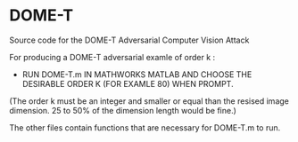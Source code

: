 # DOME-T
Source code for the DOME-T Adversarial Computer Vision Attack

For producing a DOME-T adversarial examle of order k :

- RUN DOME-T.m IN MATHWORKS MATLAB AND CHOOSE THE DESIRABLE ORDER K (FOR EXAMLE 80) WHEN PROMPT.

(The order k must be an integer and smaller or equal than the resised image dimension.
25 to 50% of the dimension length would be fine.)

The other files contain functions that are necessary for DOME-T.m to run.
